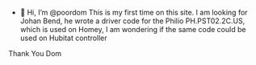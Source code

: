- 👋 Hi, I’m @poordom
This is my first time on this site.
I am looking for Johan Bend, he wrote a driver code for the Philio PH.PST02.2C.US, which is used on Homey, I am wondering if the same code could be used on 
Hubitat controller

Thank You
Dom
